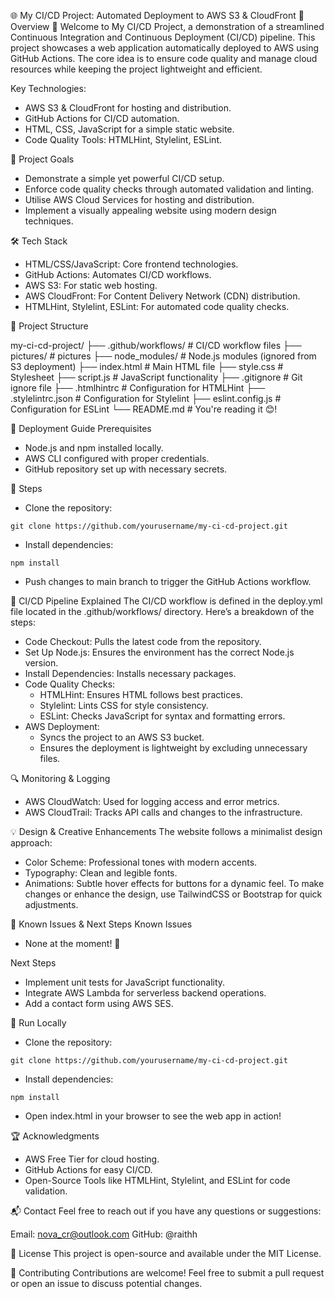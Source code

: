 🌐 My CI/CD Project: Automated Deployment to AWS S3 & CloudFront 🚀
Overview 📜
Welcome to My CI/CD Project, a demonstration of a streamlined Continuous Integration and Continuous Deployment (CI/CD) pipeline. This project showcases a web application automatically deployed to AWS using GitHub Actions. The core idea is to ensure code quality and manage cloud resources while keeping the project lightweight and efficient.

Key Technologies:

- AWS S3 & CloudFront for hosting and distribution.
- GitHub Actions for CI/CD automation.
- HTML, CSS, JavaScript for a simple static website.
- Code Quality Tools: HTMLHint, Stylelint, ESLint.



🎯 Project Goals
- Demonstrate a simple yet powerful CI/CD setup.
- Enforce code quality checks through automated validation and linting.
- Utilise AWS Cloud Services for hosting and distribution.
- Implement a visually appealing website using modern design techniques.

🛠️ Tech Stack
- HTML/CSS/JavaScript: Core frontend technologies.
- GitHub Actions: Automates CI/CD workflows.
- AWS S3: For static web hosting.
- AWS CloudFront: For Content Delivery Network (CDN) distribution.
- HTMLHint, Stylelint, ESLint: For automated code quality checks.

📂 Project Structure

my-ci-cd-project/
├── .github/workflows/          # CI/CD workflow files
├── pictures/                     # pictures
├── node_modules/               # Node.js modules (ignored from S3 deployment)
├── index.html                  # Main HTML file
├── style.css                   # Stylesheet
├── script.js                   # JavaScript functionality
├── .gitignore                  # Git ignore file
├── .htmlhintrc                 # Configuration for HTMLHint
├── .stylelintrc.json           # Configuration for Stylelint
├── eslint.config.js            # Configuration for ESLint
└── README.md                   # You're reading it 😊!

🚀 Deployment Guide
Prerequisites
- Node.js and npm installed locally.
- AWS CLI configured with proper credentials.
- GitHub repository set up with necessary secrets.

👣 Steps
- Clone the repository:
```
git clone https://github.com/yourusername/my-ci-cd-project.git
```
- Install dependencies:
```
npm install
```
- Push changes to main branch to trigger the GitHub Actions workflow.


🔄 CI/CD Pipeline Explained
The CI/CD workflow is defined in the deploy.yml file located in the .github/workflows/ directory. Here’s a breakdown of the steps:

- Code Checkout: Pulls the latest code from the repository.
- Set Up Node.js: Ensures the environment has the correct Node.js version.
- Install Dependencies: Installs necessary packages.
- Code Quality Checks:
    * HTMLHint: Ensures HTML follows best practices.
    * Stylelint: Lints CSS for style consistency.
    * ESLint: Checks JavaScript for syntax and formatting errors.
- AWS Deployment:
    * Syncs the project to an AWS S3 bucket.
    * Ensures the deployment is lightweight by excluding unnecessary files.

🔍 Monitoring & Logging
- AWS CloudWatch: Used for logging access and error metrics.
- AWS CloudTrail: Tracks API calls and changes to the infrastructure.

💡 Design & Creative Enhancements
The website follows a minimalist design approach:

* Color Scheme: Professional tones with modern accents.
* Typography: Clean and legible fonts.
* Animations: Subtle hover effects for buttons for a dynamic feel.
To make changes or enhance the design, use TailwindCSS or Bootstrap for quick adjustments.

📝 Known Issues & Next Steps
Known Issues
* None at the moment! 🎉

Next Steps
* Implement unit tests for JavaScript functionality.
* Integrate AWS Lambda for serverless backend operations.
* Add a contact form using AWS SES.

🧪 Run Locally
- Clone the repository:
```
git clone https://github.com/yourusername/my-ci-cd-project.git
```
- Install dependencies:
```
npm install
```
- Open index.html in your browser to see the web app in action!

🏆 Acknowledgments
- AWS Free Tier for cloud hosting.
- GitHub Actions for easy CI/CD.
- Open-Source Tools like HTMLHint, Stylelint, and ESLint for code validation.

📬 Contact
Feel free to reach out if you have any questions or suggestions:

Email: nova_cr@outlook.com
GitHub: @raithh

📜 License
This project is open-source and available under the MIT License.

🌟 Contributing
Contributions are welcome! Feel free to submit a pull request or open an issue to discuss potential changes.


